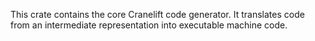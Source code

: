 This crate contains the core Cranelift code generator. It translates code from an
intermediate representation into executable machine code.
